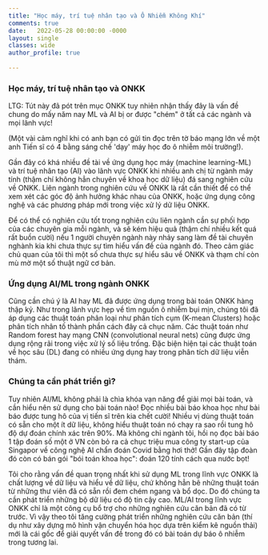 ```yaml
---
title: "Học máy, trí tuệ nhân tạo và Ô Nhiễm Không Khí"
comments: true
date:   2022-05-28 00:00:00 -0000
layout: single
classes: wide
author_profile: true
  
---
```

### Học máy, trí tuệ nhân tạo và ONKK

LTG: Tút này đã pót trên mục ONKK tuy nhiên nhận thấy đây là vấn đề chung do mấy năm nay ML và AI bị or được "chém" ở tất cả các ngành và mọi lãnh vực!

(Một vài cảm nghĩ khi có anh bạn có gửi tin đọc trên tờ báo mạng lớn về một anh Tiến sĩ có 4 bằng sáng chế 'dạy' máy học đo ô nhiễm môi trường!).

Gần đây có khá nhiều đề tài về ứng dụng học máy (machine learning-ML) và trí tuệ nhân tạo (AI) vào lãnh vực ONKK 
khi nhiều anh chị từ ngành máy tính (thậm chí không hẳn chuyên về khoa học dữ liệu) đá sang nghiên cứu về ONKK. 
Liên ngành trong nghiên cứu về ONKK là rất cần thiết để có thể xem xét các góc độ ảnh hưởng khác nhau của ONKK, 
hoặc ứng dụng công nghệ và các phương pháp mới trong việc xử lý dữ liệu ONKK.

Để có thể có nghiên cứu tốt trong nghiên cứu liên ngành cần sự phối hợp của các chuyên gia mỗi ngành, 
và sẽ kém hiệu quả (thậm chí nhiều kết quá rất buồn cười) nếu 1 người chuyên ngành này nhảy sang làm đề tài chuyên nghành kia khi
chưa thực sự tìm hiểu vấn đề của ngành đó.
Theo cảm giác chủ quan của tôi thì một số chưa thực sự hiểu sâu về ONKK và thạm chí còn mù mờ một số thuật ngữ cơ bản.

### Ứng dụng AI/ML trong ngành ONKK

Cũng cần chú ý là AI hay ML đã được ứng dụng trong bài toán ONKK hàng thập kỷ. 
Như trong lãnh vực hẹp về tìm nguồn ô nhiễm bụi mịn, chúng tôi đã áp dụng các thuật toán phân loại như phân tích cụm 
(K-mean Clusters) hoặc phân tích nhân tố thành phần cách đây cả chục năm. 
Các thuật toán như Random forest hay mạng CNN (convolutional neural nets) cũng được ứng dụng rộng rãi trong việc xử lý số liệu trống.
Đặc biện hiện tại các thuật toán về học sâu (DL) đang có nhiều ứng dụng hay trong phân tích dữ liệu viễn thám.

### Chúng ta cần phát triển gì?

Tuy nhiên AI/ML không phải là chìa khóa vạn năng để giải mọi bài toán, và cần hiểu nên sử dụng cho
bài toán nào! Đọc nhiều bài báo khoa học như bài báo được tung hô của vị tiến sĩ trên kia chết cười! 
Nhiều vị dùng thuật toán có sẵn cho một ít dữ liệu, không hiểu thuật toán nó chạy ra sao rồi tung hô độ dự đoán chính xác trên 90%.
Mà không chỉ ngành tôi, hồi nọ đọc bài báo 1 tập đoán số một ở VN còn bỏ ra cả chục triệu mua công ty start-up của Singapor 
về công nghệ AI chẩn đoán Covid bằng hơi thở! Gần đây tập đoàn đó còn có bán gói "bói toán khoa học": đoán 120 tính cách qua nước bọt!

Tôi cho rằng vấn đề quan trọng nhất khi sử dụng ML trong lĩnh vực ONKK là chất lượng về dữ liệu và hiểu về dữ liệu,
chứ không hẳn bê những thuật toán từ những thư viên đã có sẵn rồi đem chém ngang và bổ dọc.
Do đó chúng ta cần phát triển những bộ dữ liệu có độ tin cậy cao.
ML/AI trong lĩnh vực ONKK chỉ là một công cụ bổ trợ cho những nghiên cứu căn bản đã có từ trước.
Vì vậy theo tôi tăng cường phát triển những nghiên cứu căn bản (thí dụ như xây dựng mô hình vận chuyển hóa học dựa trên kiểm kê nguồn thải)
mới là cái gốc để giải quyết vấn đề trong đó có bài toán dự báo ô nhiễm trong tương lai.
